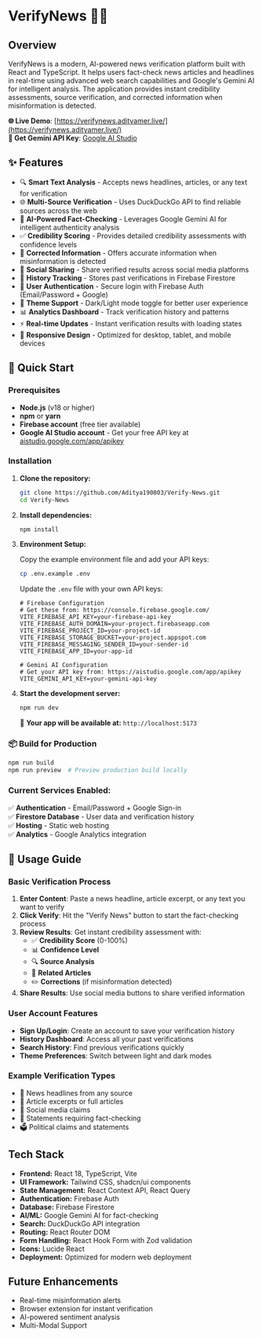 # VerifyNews 📰✅

## Overview
VerifyNews is a modern, AI-powered news verification platform built with React and TypeScript. It helps users fact-check news articles and headlines in real-time using advanced web search capabilities and Google's Gemini AI for intelligent analysis. The application provides instant credibility assessments, source verification, and corrected information when misinformation is detected.

**🌐 Live Demo**: [https://verifynews.adityamer.live/](https://verifynews.adityamer.live/)  
**🤖 Get Gemini API Key**: [Google AI Studio](https://aistudio.google.com/app/apikey)

## ✨ Features
- 🔍 **Smart Text Analysis** - Accepts news headlines, articles, or any text for verification
- 🌐 **Multi-Source Verification** - Uses DuckDuckGo API to find reliable sources across the web
- 🤖 **AI-Powered Fact-Checking** - Leverages Google Gemini AI for intelligent authenticity analysis
- ✅ **Credibility Scoring** - Provides detailed credibility assessments with confidence levels
- 📝 **Corrected Information** - Offers accurate information when misinformation is detected
- 📱 **Social Sharing** - Share verified results across social media platforms
- 💾 **History Tracking** - Stores past verifications in Firebase Firestore
- 🔐 **User Authentication** - Secure login with Firebase Auth (Email/Password + Google)
- 🌙 **Theme Support** - Dark/Light mode toggle for better user experience
- 📊 **Analytics Dashboard** - Track verification history and patterns
- ⚡ **Real-time Updates** - Instant verification results with loading states
- 📱 **Responsive Design** - Optimized for desktop, tablet, and mobile devices

## 🚀 Quick Start

### Prerequisites
- **Node.js** (v18 or higher)
- **npm** or **yarn**
- **Firebase account** (free tier available)
- **Google AI Studio account** - Get your free API key at [aistudio.google.com/app/apikey](https://aistudio.google.com/app/apikey)

### Installation

1. **Clone the repository:**
   ```bash
   git clone https://github.com/Aditya190803/Verify-News.git
   cd Verify-News
   ```

2. **Install dependencies:**
   ```bash
   npm install
   ```

3. **Environment Setup:**
   
   Copy the example environment file and add your API keys:
   ```bash
   cp .env.example .env
   ```
   
   Update the `.env` file with your own API keys:
   ```env
   # Firebase Configuration
   # Get these from: https://console.firebase.google.com/
   VITE_FIREBASE_API_KEY=your-firebase-api-key
   VITE_FIREBASE_AUTH_DOMAIN=your-project.firebaseapp.com
   VITE_FIREBASE_PROJECT_ID=your-project-id
   VITE_FIREBASE_STORAGE_BUCKET=your-project.appspot.com
   VITE_FIREBASE_MESSAGING_SENDER_ID=your-sender-id
   VITE_FIREBASE_APP_ID=your-app-id
   
   # Gemini AI Configuration
   # Get your API key from: https://aistudio.google.com/app/apikey
   VITE_GEMINI_API_KEY=your-gemini-api-key
   ```

4. **Start the development server:**
   ```bash
   npm run dev
   ```
   
   🎉 **Your app will be available at:** `http://localhost:5173`

### 📦 Build for Production
```bash
npm run build
npm run preview  # Preview production build locally
```

### Current Services Enabled:
✅ **Authentication** - Email/Password + Google Sign-in  
✅ **Firestore Database** - User data and verification history  
✅ **Hosting** - Static web hosting  
✅ **Analytics** - Google Analytics integration  

## 📱 Usage Guide

### Basic Verification Process
1. **Enter Content**: Paste a news headline, article excerpt, or any text you want to verify
2. **Click Verify**: Hit the "Verify News" button to start the fact-checking process
3. **Review Results**: Get instant credibility assessment with:
   - ✅ **Credibility Score** (0-100%)
   - 📊 **Confidence Level**
   - 🔍 **Source Analysis**
   - 📰 **Related Articles**
   - ✏️ **Corrections** (if misinformation detected)
4. **Share Results**: Use social media buttons to share verified information

### User Account Features
- **Sign Up/Login**: Create an account to save your verification history
- **History Dashboard**: Access all your past verifications
- **Search History**: Find previous verifications quickly
- **Theme Preferences**: Switch between light and dark modes

### Example Verification Types
- 📰 News headlines from any source
- 📄 Article excerpts or full articles
- 📱 Social media claims
- 💬 Statements requiring fact-checking
- 🗳️ Political claims and statements

## Tech Stack
- **Frontend:** React 18, TypeScript, Vite
- **UI Framework:** Tailwind CSS, shadcn/ui components
- **State Management:** React Context API, React Query
- **Authentication:** Firebase Auth
- **Database:** Firebase Firestore
- **AI/ML:** Google Gemini AI for fact-checking
- **Search:** DuckDuckGo API integration
- **Routing:** React Router DOM
- **Form Handling:** React Hook Form with Zod validation
- **Icons:** Lucide React
- **Deployment:** Optimized for modern web deployment

## Future Enhancements
- Real-time misinformation alerts
- Browser extension for instant verification
- AI-powered sentiment analysis
- Multi-Modal Support
